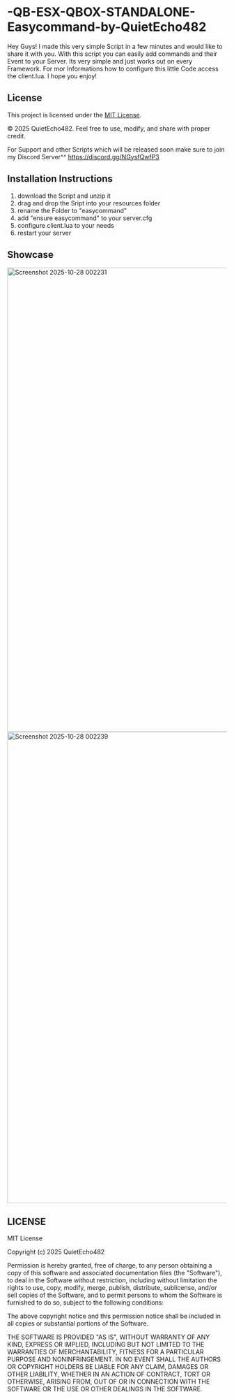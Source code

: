 # -QB-ESX-QBOX-STANDALONE-Easycommand-by-QuietEcho482
Hey Guys! I made this very simple Script in a few minutes and would like to share it with you. With this script you can easily add commands and their Event to your Server. Its very simple and just works out on every Framework. For mor Informations how to configure this little Code access the client.lua. I hope you enjoy!

## License
This project is licensed under the [MIT License](LICENSE).

© 2025 QuietEcho482. Feel free to use, modify, and share with proper credit.

For Support and other Scripts which will be released soon make sure to join my Discord Server^^ https://discord.gg/NGysfQwfP3

## Installation Instructions
1. download the Script and unzip it
2. drag and drop the Sript into your resources folder
3. rename the Folder to "easycommand"
4. add "ensure easycommand" to your server.cfg
5. configure client.lua to your needs
6. restart your server

## Showcase


<img width="1260" height="1063" alt="Screenshot 2025-10-28 002231" src="https://github.com/user-attachments/assets/ae6f7d96-c53b-4daa-b82a-cf542d7022e7" />
<img width="1266" height="1079" alt="Screenshot 2025-10-28 002239" src="https://github.com/user-attachments/assets/ae5946fb-0af9-4e4a-9657-f1ae3d87baf5" />

## LICENSE
MIT License

Copyright (c) 2025 QuietEcho482

Permission is hereby granted, free of charge, to any person obtaining a copy
of this software and associated documentation files (the "Software"), to deal
in the Software without restriction, including without limitation the rights
to use, copy, modify, merge, publish, distribute, sublicense, and/or sell
copies of the Software, and to permit persons to whom the Software is
furnished to do so, subject to the following conditions:

The above copyright notice and this permission notice shall be included in all
copies or substantial portions of the Software.

THE SOFTWARE IS PROVIDED "AS IS", WITHOUT WARRANTY OF ANY KIND, EXPRESS OR
IMPLIED, INCLUDING BUT NOT LIMITED TO THE WARRANTIES OF MERCHANTABILITY,
FITNESS FOR A PARTICULAR PURPOSE AND NONINFRINGEMENT. IN NO EVENT SHALL THE
AUTHORS OR COPYRIGHT HOLDERS BE LIABLE FOR ANY CLAIM, DAMAGES OR OTHER
LIABILITY, WHETHER IN AN ACTION OF CONTRACT, TORT OR OTHERWISE, ARISING FROM,
OUT OF OR IN CONNECTION WITH THE SOFTWARE OR THE USE OR OTHER DEALINGS IN THE
SOFTWARE.
